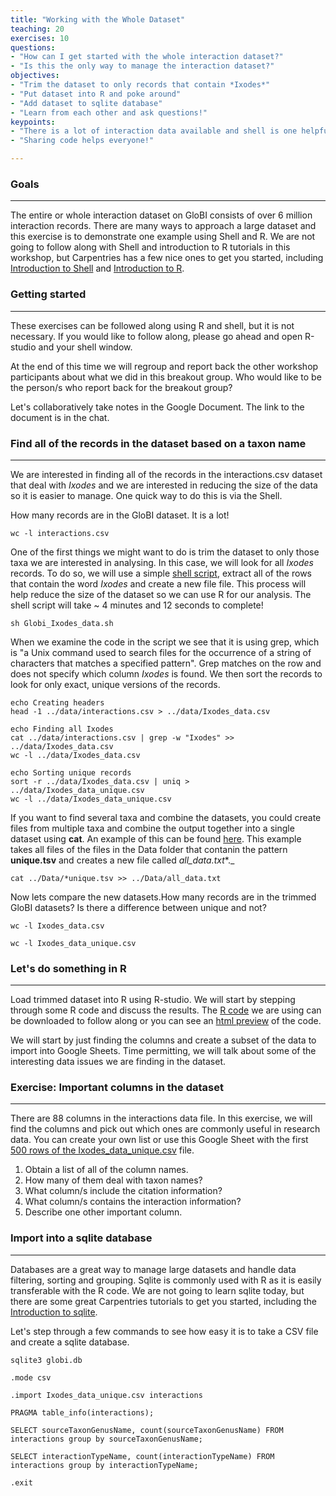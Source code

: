 ```yaml
---
title: "Working with the Whole Dataset"
teaching: 20
exercises: 10
questions:
- "How can I get started with the whole interaction dataset?"
- "Is this the only way to manage the interaction dataset?"
objectives:
- "Trim the dataset to only records that contain *Ixodes*"
- "Put dataset into R and poke around"
- "Add dataset to sqlite database"
- "Learn from each other and ask questions!"
keypoints:
- "There is a lot of interaction data available and shell is one helpful tool to reduce the size of the dataset."
- "Sharing code helps everyone!"

---
```


### Goals
-----

The entire or whole interaction dataset on GloBI consists of over 6 million interaction records. There are many ways to approach a large dataset and this exercise is to demonstrate one example using Shell and R. We are not going to follow along with Shell and introduction to R tutorials in this workshop, but Carpentries has a few nice ones to get you started, including [Introduction to Shell](https://swcarpentry.github.io/shell-novice/) and [Introduction to R](https://datacarpentry.org/R-ecology-lesson/01-intro-to-r.html).

### Getting started
---------------------------------
These exercises can be followed along using R and shell, but it is not necessary. If you would like to follow along, please go ahead and open R-studio and your shell window.

At the end of this time we will regroup and report back the other workshop participants about what we did in this breakout group. Who would like to be the person/s who report back for the breakout group?

Let's collaboratively take notes in the Google Document. The link to the document is in the chat.

### Find all of the records in the dataset based on a taxon name
---------------------------------

We are interested in finding all of the records in the interactions.csv dataset that deal with *Ixodes* and we are interested in reducing the size of the data so it is easier to manage. One quick way to do this is via the Shell.

How many records are in the GloBI dataset. It is a lot!

~~~
wc -l interactions.csv
~~~

One of the first things we might want to do is trim the dataset to only those taxa we are interested in analysing. In this case, we will look for all *Ixodes* records. To do so, we will use a simple [shell script](https://github.com/seltmann/interaction-data-workshop), extract all of the rows that contain the word *Ixodes* and create a new file file. This process will help reduce the size of the dataset so we can use R for our analysis. The shell script will take ~ 4 minutes and 12 seconds to complete!

~~~
sh Globi_Ixodes_data.sh
~~~

When we examine the code in the script we see that it is using grep, which is "a Unix command used to search files for the occurrence of a string of characters that matches a specified pattern". Grep matches on the row and does not specify which column *Ixodes* is found. We then sort the records to look for only exact, unique versions of the records.

~~~
echo Creating headers
head -1 ../data/interactions.csv > ../data/Ixodes_data.csv

echo Finding all Ixodes
cat ../data/interactions.csv | grep -w "Ixodes" >> ../data/Ixodes_data.csv
wc -l ../data/Ixodes_data.csv

echo Sorting unique records
sort -r ../data/Ixodes_data.csv | uniq > ../data/Ixodes_data_unique.csv
wc -l ../data/Ixodes_data_unique.csv
~~~

If you want to find several taxa and combine the datasets, you could create files from multiple taxa and combine the output together into a single dataset using **cat**. An example of this can be found [here](https://github.com/lee-michellej/globi_tritrophic_networks/blob/master/Code/Globi_bee_data.sh). This example takes all files of the files in the Data folder that contanin the pattern **unique.tsv** and creates a new file called *all_data.txt**._

~~~
cat ../Data/*unique.tsv >> ../Data/all_data.txt
~~~

Now lets compare the new datasets.How many records are in the trimmed GloBI datasets? Is there a difference between unique and not?

~~~
wc -l Ixodes_data.csv

wc -l Ixodes_data_unique.csv
~~~

### Let's do something in R
---------------------------------

Load trimmed dataset into R using R-studio. We will start by stepping through some R code and discuss the results. The [R code](https://github.com/seltmann/interaction-data-workshop) we are using can be downloaded to follow along or you can see an [html preview](https://htmlpreview.github.io/?https://github.com/seltmann/globi-workshop-2021/blob/main/code/globi-example.html) of the code.

We will start by just finding the columns and create a subset of the data to import into Google Sheets. Time permitting, we will talk about some of the interesting data issues we are finding in the dataset. 

### Exercise: Important columns in the dataset
-----

There are 88 columns in the interactions data file. In this exercise, we will find the columns and pick out which ones are commonly useful in research data. You can create your own list or use this Google Sheet with the first [500 rows of the Ixodes_data_unique.csv](https://docs.google.com/spreadsheets/d/10C4VnpPZnq5LbaMorVcU8EWTXlI7-dbpg7az-_GKIVI/edit?usp=sharing) file.

1. Obtain a list of all of the column names.
2. How many of them deal with taxon names?
3. What column/s include the citation information?
4. What column/s contains the interaction information?
5. Describe one other important column.


### Import into a sqlite database
---------------------------------

Databases are a great way to manage large datasets and handle data filtering, sorting and grouping. Sqlite is commonly used with R as it is easily transferable with the R code. We are not going to learn sqlite today, but there are some great Carpentries tutorials to get you started, including the [Introduction to sqlite](https://swcarpentry.github.io/sql-novice-survey/).

Let's step through a few commands to see how easy it is to take a CSV file and create a sqlite database.

~~~
sqlite3 globi.db

.mode csv

.import Ixodes_data_unique.csv interactions

PRAGMA table_info(interactions);

SELECT sourceTaxonGenusName, count(sourceTaxonGenusName) FROM interactions group by sourceTaxonGenusName;

SELECT interactionTypeName, count(interactionTypeName) FROM interactions group by interactionTypeName;

.exit
~~~
